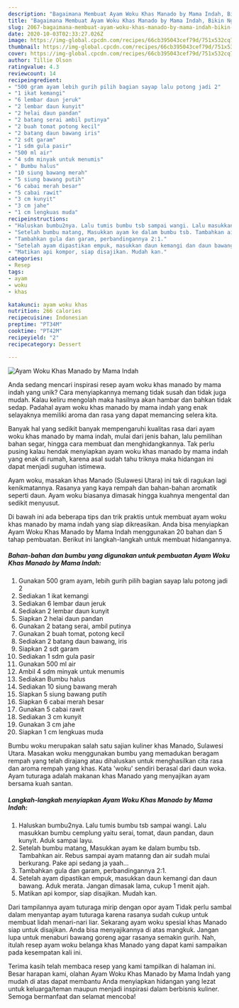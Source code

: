 ```yaml
---
description: "Bagaimana Membuat Ayam Woku Khas Manado by Mama Indah, Bikin Ngiler"
title: "Bagaimana Membuat Ayam Woku Khas Manado by Mama Indah, Bikin Ngiler"
slug: 2067-bagaimana-membuat-ayam-woku-khas-manado-by-mama-indah-bikin-ngiler
date: 2020-10-03T02:33:27.026Z
image: https://img-global.cpcdn.com/recipes/66cb395043cef79d/751x532cq70/ayam-woku-khas-manado-by-mama-indah-foto-resep-utama.jpg
thumbnail: https://img-global.cpcdn.com/recipes/66cb395043cef79d/751x532cq70/ayam-woku-khas-manado-by-mama-indah-foto-resep-utama.jpg
cover: https://img-global.cpcdn.com/recipes/66cb395043cef79d/751x532cq70/ayam-woku-khas-manado-by-mama-indah-foto-resep-utama.jpg
author: Tillie Olson
ratingvalue: 4.3
reviewcount: 14
recipeingredient:
- "500 gram ayam lebih gurih pilih bagian sayap lalu potong jadi 2"
- "1 ikat kemangi"
- "6 lembar daun jeruk"
- "2 lembar daun kunyit"
- "2 helai daun pandan"
- "2 batang serai ambil putinya"
- "2 buah tomat potong kecil"
- "2 batang daun bawang iris"
- "2 sdt garam"
- "1 sdm gula pasir"
- "500 ml air"
- "4 sdm minyak untuk menumis"
- " Bumbu halus"
- "10 siung bawang merah"
- "5 siung bawang putih"
- "6 cabai merah besar"
- "5 cabai rawit"
- "3 cm kunyit"
- "3 cm jahe"
- "1 cm lengkuas muda"
recipeinstructions:
- "Haluskan bumbu2nya. Lalu tumis bumbu tsb sampai wangi. Lalu masukkan bumbu cemplung yaitu serai, tomat, daun pandan, daun kunyit. Aduk sampai layu."
- "Setelah bumbu matang, Masukkan ayam ke dalam bumbu tsb. Tambahkan air. Rebus sampai ayam matanng dan air sudah mulai berkurang. Pake api sedang ja yaah..."
- "Tambahkan gula dan garam, perbandingannya 2:1."
- "Setelah ayam dipastikan empuk, masukkan daun kemangi dan daun bawang. Aduk merata. Jangan dimasak lama, cukup 1 menit ajah."
- "Matikan api kompor, siap disajikan. Mudah kan."
categories:
- Resep
tags:
- ayam
- woku
- khas

katakunci: ayam woku khas 
nutrition: 266 calories
recipecuisine: Indonesian
preptime: "PT34M"
cooktime: "PT42M"
recipeyield: "2"
recipecategory: Dessert

---
```



![Ayam Woku Khas Manado by Mama Indah](https://img-global.cpcdn.com/recipes/66cb395043cef79d/751x532cq70/ayam-woku-khas-manado-by-mama-indah-foto-resep-utama.jpg)

Anda sedang mencari inspirasi resep ayam woku khas manado by mama indah yang unik? Cara menyiapkannya memang tidak susah dan tidak juga mudah. Kalau keliru mengolah maka hasilnya akan hambar dan bahkan tidak sedap. Padahal ayam woku khas manado by mama indah yang enak selayaknya memiliki aroma dan rasa yang dapat memancing selera kita.

Banyak hal yang sedikit banyak mempengaruhi kualitas rasa dari ayam woku khas manado by mama indah, mulai dari jenis bahan, lalu pemilihan bahan segar, hingga cara membuat dan menghidangkannya. Tak perlu pusing kalau hendak menyiapkan ayam woku khas manado by mama indah yang enak di rumah, karena asal sudah tahu triknya maka hidangan ini dapat menjadi suguhan istimewa.

Ayam woku, masakan khas Manado (Sulawesi Utara) ini tak di ragukan lagi kenikmatannya. Rasanya yang kaya rempah dan bahan-bahan aromatik seperti daun. Ayam woku biasanya dimasak hingga kuahnya mengental dan sedikit menyusut.


Di bawah ini ada beberapa tips dan trik praktis untuk membuat ayam woku khas manado by mama indah yang siap dikreasikan. Anda bisa menyiapkan Ayam Woku Khas Manado by Mama Indah menggunakan 20 bahan dan 5 tahap pembuatan. Berikut ini langkah-langkah untuk membuat hidangannya.

<!--inarticleads1-->

##### Bahan-bahan dan bumbu yang digunakan untuk pembuatan Ayam Woku Khas Manado by Mama Indah:

1. Gunakan 500 gram ayam, lebih gurih pilih bagian sayap lalu potong jadi 2
1. Sediakan 1 ikat kemangi
1. Sediakan 6 lembar daun jeruk
1. Sediakan 2 lembar daun kunyit
1. Siapkan 2 helai daun pandan
1. Gunakan 2 batang serai, ambil putinya
1. Gunakan 2 buah tomat, potong kecil
1. Sediakan 2 batang daun bawang, iris
1. Siapkan 2 sdt garam
1. Sediakan 1 sdm gula pasir
1. Gunakan 500 ml air
1. Ambil 4 sdm minyak untuk menumis
1. Sediakan  Bumbu halus
1. Sediakan 10 siung bawang merah
1. Siapkan 5 siung bawang putih
1. Siapkan 6 cabai merah besar
1. Gunakan 5 cabai rawit
1. Sediakan 3 cm kunyit
1. Gunakan 3 cm jahe
1. Siapkan 1 cm lengkuas muda


Bumbu woku merupakan salah satu sajian kuliner khas Manado, Sulawesi Utara. Masakan woku menggunakan bumbu yang memadukan beragam rempah yang telah dirajang atau dihaluskan untuk menghasilkan cita rasa dan aroma rempah yang khas. Kata &#39;woku&#39; sendiri berasal dari daun woka. Ayam tuturaga adalah makanan khas Manado yang menyajikan ayam bersama kuah santan. 

<!--inarticleads2-->

##### Langkah-langkah menyiapkan Ayam Woku Khas Manado by Mama Indah:

1. Haluskan bumbu2nya. Lalu tumis bumbu tsb sampai wangi. Lalu masukkan bumbu cemplung yaitu serai, tomat, daun pandan, daun kunyit. Aduk sampai layu.
1. Setelah bumbu matang, Masukkan ayam ke dalam bumbu tsb. Tambahkan air. Rebus sampai ayam matanng dan air sudah mulai berkurang. Pake api sedang ja yaah...
1. Tambahkan gula dan garam, perbandingannya 2:1.
1. Setelah ayam dipastikan empuk, masukkan daun kemangi dan daun bawang. Aduk merata. Jangan dimasak lama, cukup 1 menit ajah.
1. Matikan api kompor, siap disajikan. Mudah kan.


Dari tampilannya ayam tuturaga mirip dengan opor ayam Tidak perlu sambal dalam menyantap ayam tuturaga karena rasanya sudah cukup untuk membuat lidah menari-nari liar. Sekarang ayam woku spesial khas Manado siap untuk disajikan. Anda bisa menyajikannya di atas mangkuk. Jangan lupa untuk menaburi bawang goreng agar rasanya semakin gurih. Nah, itulah resep ayam woku belanga khas Manado yang dapat kami sampaikan pada kesempatan kali ini. 

Terima kasih telah membaca resep yang kami tampilkan di halaman ini. Besar harapan kami, olahan Ayam Woku Khas Manado by Mama Indah yang mudah di atas dapat membantu Anda menyiapkan hidangan yang lezat untuk keluarga/teman maupun menjadi inspirasi dalam berbisnis kuliner. Semoga bermanfaat dan selamat mencoba!
